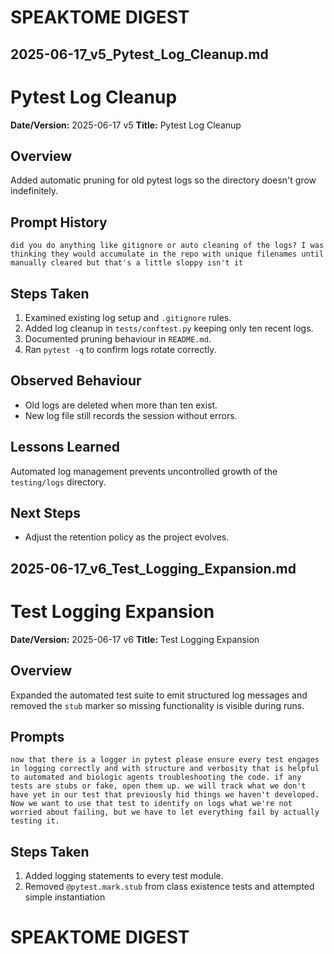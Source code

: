 # SPEAKTOME DIGEST

## 2025-06-17_v5_Pytest_Log_Cleanup.md

# Pytest Log Cleanup

**Date/Version:** 2025-06-17 v5
**Title:** Pytest Log Cleanup

## Overview
Added automatic pruning for old pytest logs so the directory doesn't grow indefinitely.

## Prompt History
```
did you do anything like gitignore or auto cleaning of the logs? I was thinking they would accumulate in the repo with unique filenames until manually cleared but that's a little sloppy isn't it
```

## Steps Taken
1. Examined existing log setup and `.gitignore` rules.
2. Added log cleanup in `tests/conftest.py` keeping only ten recent logs.
3. Documented pruning behaviour in `README.md`.
4. Ran `pytest -q` to confirm logs rotate correctly.

## Observed Behaviour
- Old logs are deleted when more than ten exist.
- New log file still records the session without errors.

## Lessons Learned
Automated log management prevents uncontrolled growth of the `testing/logs` directory.

## Next Steps
- Adjust the retention policy as the project evolves.

## 2025-06-17_v6_Test_Logging_Expansion.md

# Test Logging Expansion

**Date/Version:** 2025-06-17 v6
**Title:** Test Logging Expansion

## Overview
Expanded the automated test suite to emit structured log messages and removed the `stub` marker so missing functionality is visible during runs.

## Prompts
```
now that there is a logger in pytest please ensure every test engages in logging correctly and with structure and verbosity that is helpful to automated and biologic agents troubleshooting the code. if any tests are stubs or fake, open them up. we will track what we don't have yet in our test that previously hid things we haven't developed. Now we want to use that test to identify on logs what we're not worried about failing, but we have to let everything fail by actually testing it.
```

## Steps Taken
1. Added logging statements to every test module.
2. Removed `@pytest.mark.stub` from class existence tests and attempted simple instantiation

# SPEAKTOME DIGEST

